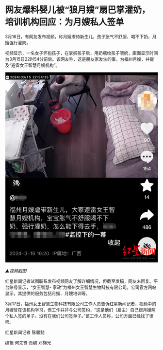 # 网友爆料婴儿被“狼月嫂”扇巴掌灌奶，培训机构回应：为月嫂私人签单

3月16日，有网友发布视频，称月嫂虐待新生儿，孩子胀气不舒服、喝不下奶，月嫂强行灌奶。

视频显示，一名女子怀抱孩子，在掌掴孩子后，用奶瓶给孩子喂奶，画面显示时间为3月15日22时54分前后。该网友称，这是朋友家发生的事，为福州月嫂，并提及“避雷女王智慧月嫂机构”。

![96086c8b1e23b10a7672d69fcabcdac5.jpg](https://raw.githubusercontent.com/qqhsx/qqnews_image/main/2024/03/18/网友爆料婴儿被“狼月嫂”扇巴掌灌奶，培训机构回应：为月嫂私人签单/96086c8b1e23b10a7672d69fcabcdac5.jpg)

_▲视频截图_

红星新闻记者试图联系发布视频网友了解详细情况，但截至发稿，网友未回复。平台账号显示，“女王智慧-
家政”为福州女王智慧生物科技有限公司。公司官方网站显示，其提供的服务包括月嫂、月嫂培训等。

3月17日，福州女王智慧生物科技有限公司工作人员告诉红星新闻记者，视频中的月嫂曾在该机构学习，但工作并非与公司签约，“这是他们（雇主）自己跟月嫂两个私人签的单子，没有在我们公司签单子。”该工作人员称，公司方面已经找了律师。

红星新闻记者 陈馨懿

编辑 何先锋 责编 邓旆光

